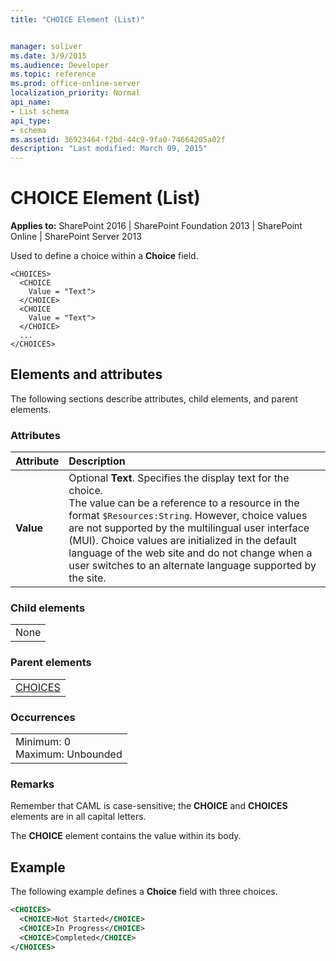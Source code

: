 ```yaml
---
title: "CHOICE Element (List)"


manager: soliver
ms.date: 3/9/2015
ms.audience: Developer
ms.topic: reference
ms.prod: office-online-server
localization_priority: Normal
api_name:
- List schema
api_type:
- schema
ms.assetid: 36923464-f2bd-44c9-9fa0-74664205a02f
description: "Last modified: March 09, 2015"
---
```


# CHOICE Element (List)

 
  
 **Applies to:** SharePoint 2016 | SharePoint Foundation 2013 | SharePoint Online | SharePoint Server 2013
  
Used to define a choice within a **Choice** field. 
  
```
<CHOICES>
  <CHOICE
    Value = "Text">
  </CHOICE>
  <CHOICE
    Value = "Text">
  </CHOICE>
  ...
</CHOICES>
```

## Elements and attributes

The following sections describe attributes, child elements, and parent elements.

### Attributes

|**Attribute**|**Description**|
|:-----|:-----|
|**Value** <br/> |Optional **Text**. Specifies the display text for the choice.  <br/> The value can be a reference to a resource in the format  `$Resources:String`. However, choice values are not supported by the multilingual user interface (MUI). Choice values are initialized in the default language of the web site and do not change when a user switches to an alternate language supported by the site.  <br/> |
   
### Child elements

||
|:-----|
|None |
   
### Parent elements

||
|:-----|
|[CHOICES](choices-element-list.md)|
   
### Occurrences

||
|:-----|
|Minimum: 0  <br/> Maximum: Unbounded  <br/> |
   
### Remarks

Remember that CAML is case-sensitive; the **CHOICE** and **CHOICES** elements are in all capital letters. 
  
The **CHOICE** element contains the value within its body. 
  
## Example

The following example defines a **Choice** field with three choices. 
  
```XML
<CHOICES>
  <CHOICE>Not Started</CHOICE>
  <CHOICE>In Progress</CHOICE>
  <CHOICE>Completed</CHOICE>
</CHOICES>
    
```


